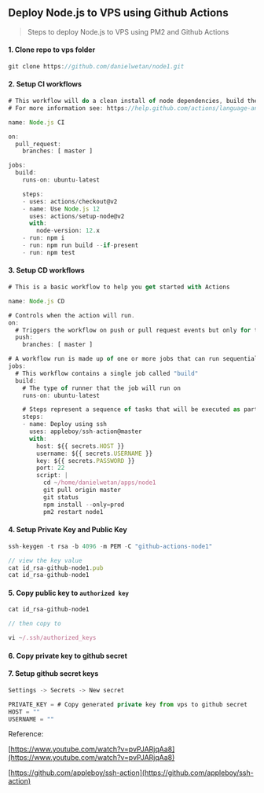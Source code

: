 ## Deploy Node.js to VPS using Github Actions
> Steps to deploy Node.js to VPS using PM2 and Github Actions


#### 1. Clone repo to vps folder

```jsx
git clone https://github.com/danielwetan/node1.git
```

#### 2. Setup CI workflows

```jsx
# This workflow will do a clean install of node dependencies, build the source code and run tests across different versions of node
# For more information see: https://help.github.com/actions/language-and-framework-guides/using-nodejs-with-github-actions

name: Node.js CI

on:
  pull_request:
    branches: [ master ]

jobs:
  build:
    runs-on: ubuntu-latest

    steps:
    - uses: actions/checkout@v2
    - name: Use Node.js 12
      uses: actions/setup-node@v2
      with:
        node-version: 12.x
    - run: npm i
    - run: npm run build --if-present
    - run: npm test
```

#### 3. Setup CD workflows

```jsx
# This is a basic workflow to help you get started with Actions

name: Node.js CD

# Controls when the action will run. 
on:
  # Triggers the workflow on push or pull request events but only for the master branch
  push:
    branches: [ master ]

# A workflow run is made up of one or more jobs that can run sequentially or in parallel
jobs:
  # This workflow contains a single job called "build"
  build:
    # The type of runner that the job will run on
    runs-on: ubuntu-latest

    # Steps represent a sequence of tasks that will be executed as part of the job
    steps:
    - name: Deploy using ssh
      uses: appleboy/ssh-action@master
      with:
        host: ${{ secrets.HOST }}
        username: ${{ secrets.USERNAME }}
        key: ${{ secrets.PASSWORD }}
        port: 22
        script: |
          cd ~/home/danielwetan/apps/node1
          git pull origin master
          git status
          npm install --only=prod
          pm2 restart node1
```

#### 4. Setup Private Key and Public Key

```jsx
ssh-keygen -t rsa -b 4096 -m PEM -C "github-actions-node1"

// view the key value
cat id_rsa-github-node1.pub
cat id_rsa-github-node1
```

#### 5. Copy public key to `authorized key`

```jsx
cat id_rsa-github-node1

// then copy to

vi ~/.ssh/authorized_keys
```

#### 6. Copy private key to github secret

#### 7. Setup github secret keys

```jsx
Settings -> Secrets -> New secret

PRIVATE_KEY = # Copy generated private key from vps to github secret
HOST = ""
USERNAME = ""
```

Reference:

[https://www.youtube.com/watch?v=pvPJARjqAa8](https://www.youtube.com/watch?v=pvPJARjqAa8)

[https://github.com/appleboy/ssh-action](https://github.com/appleboy/ssh-action)